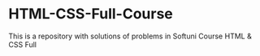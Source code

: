 # HTML-CSS-Full-Course
This is a repository with solutions of problems in Softuni Course HTML &amp; CSS Full
